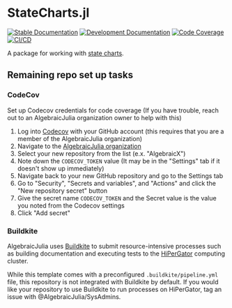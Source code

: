 # StateCharts.jl

[![Stable Documentation](https://img.shields.io/badge/docs-stable-blue.svg)](https://AlgebraicJulia.github.io/StateCharts.jl/stable)
[![Development Documentation](https://img.shields.io/badge/docs-dev-blue.svg)](https://AlgebraicJulia.github.io/StateCharts.jl/dev)
[![Code Coverage](https://codecov.io/gh/AlgebraicJulia/StateCharts.jl/branch/main/graph/badge.svg)](https://codecov.io/gh/AlgebraicJulia/StateCharts.jl)
[![CI/CD](https://github.com/AlgebraicJulia/StateCharts.jl/actions/workflows/julia_ci.yml/badge.svg)](https://github.com/AlgebraicJulia/StateCharts.jl/actions/workflows/julia_ci.yml)

A package for working with [state charts](https://en.wikipedia.org/wiki/State_diagram).


## Remaining repo set up tasks
### CodeCov

Set up Codecov credentials for code coverage (If you have trouble, reach out to an AlgebraicJulia organization owner to help with this)

   1. Log into [Codecov](https://codecov.io) with your GitHub account (this requires that you are a member of the AlgebraicJulia organization)
   2. Navigate to the [AlgebraicJulia organization](https://app.codecov.io/gh/AlgebraicJulia)
   3. Select your new repository from the list (e.x. "AlgebraicX")
   4. Note down the `CODECOV_TOKEN` value (It may be in the "Settings" tab if it doesn't show up immediately)
   5. Navigate back to your new GitHub repository and go to the Settings tab
   6. Go to "Security", "Secrets and variables", and "Actions" and click the "New repository secret" button
   7. Give the secret name `CODECOV_TOKEN` and the Secret value is the value you noted from the Codecov settings
   8. Click "Add secret"

### Buildkite

AlgebraicJulia uses [Buildkite](https://buildkite.com/) to submit resource-intensive processes such as building documentation and executing tests to the [HiPerGator](https://www.rc.ufl.edu/about/hipergator/) computing cluster.

While this template comes with a preconfigured `.buildkite/pipeline.yml` file, this repository is not integrated with Buildkite by default. If you would like your repository to use Buildkite to run processes on HiPerGator, tag an issue with @AlgebraicJulia/SysAdmins. 
